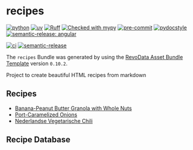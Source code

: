# recipes

[![python](https://img.shields.io/badge/python-3.12-g)](https://www.python.org)
[![uv](https://img.shields.io/endpoint?url=https://raw.githubusercontent.com/astral-sh/uv/main/assets/badge/v0.json)](https://github.com/astral-sh/uv)
[![Ruff](https://img.shields.io/endpoint?url=https://raw.githubusercontent.com/astral-sh/ruff/main/assets/badge/v2.json)](https://github.com/astral-sh/ruff)
[![Checked with mypy](http://www.mypy-lang.org/static/mypy_badge.svg)](http://mypy-lang.org/)
[![pre-commit](https://img.shields.io/badge/pre--commit-enabled-brightgreen?logo=pre-commit&logoColor=white)](https://github.com/pre-commit/pre-commit)
[![pydocstyle](https://img.shields.io/badge/pydocstyle-enabled-AD4CD3)](http://www.pydocstyle.org/en/stable/)
[![semantic-release: angular](https://img.shields.io/badge/semantic--release-angular-e10079?logo=semantic-release)](https://github.com/semantic-release/semantic-release)

[![ci](https://github.com/thms317/recipes/actions/workflows/ci.yml/badge.svg)](https://github.com/thms317/recipes/actions/workflows/ci.yml)
[![semantic-release](https://github.com/thms317/recipes/actions/workflows/semantic-release.yml/badge.svg)](https://github.com/thms317/recipes/actions/workflows/semantic-release.yml)

The `recipes` Bundle was generated by using the [RevoData Asset Bundle Template](https://github.com/revodatanl/revo-asset-bundle-templates) version `0.10.2`.

Project to create beautiful HTML recipes from markdown

## Recipes

- [Banana-Peanut Butter Granola with Whole Nuts](recipes/granola.md)
- [Port-Caramelized Onions](recipes/port_caramelized_onions.md)
- [Nederlandse Vegetarische Chili](recipes/dutch_veggie_chili.md)

## Recipe Database
